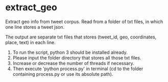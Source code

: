# extract_geo
Extract geo info from tweet corpus. Read from a folder of txt files, in which one line stores a tweet json.

The output are separate txt files that stores (tweet_id, geo, coordinates, place, text) in each line.

1. To run the script, python 3 should be installed already.
2. Please input the folder directory that stores all those txt files.
3. Increase or decrease the number of threads if necessary.
4. Then execute 'python process.py' in terminal (cd to the folder containing process.py or use its absolute path).
